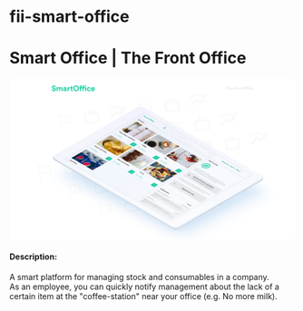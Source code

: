 # fii-smart-office

# Smart Office | The Front Office
![Screenshot of the platform](../Presentation_Employee.png)


#### Description:
A smart platform for managing stock and consumables in a company.   
As an employee, you can quickly notify management about the lack of a certain item at the "coffee-station" near your office (e.g. No more milk).
